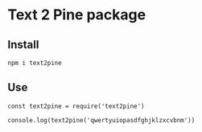 # Text 2 Pine package

## Install

```
npm i text2pine
```

## Use

```
const text2pine = require('text2pine')

console.log(text2pine('qwertyuiopasdfghjklzxcvbnm'))
```
